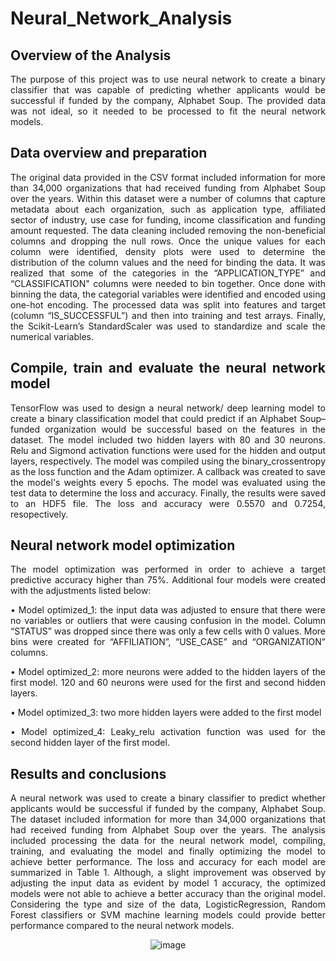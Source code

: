 # Neural_Network_Analysis
<div align="justify"> 
  
## Overview of the Analysis
The purpose of this project was to use neural network to create a binary classifier that was capable of predicting whether applicants would be successful if funded by the company, Alphabet Soup. The provided data was not ideal, so it needed to be processed to fit the neural network models. 

## Data overview and preparation
The original data provided in the CSV format included information for more than 34,000 organizations that had received funding from Alphabet Soup over the years. Within this dataset were a number of columns that capture metadata about each organization, such as application type, affiliated sector of industry, use case for funding, income classification and funding amount requested. The data cleaning included removing the non-beneficial columns and dropping the null rows. Once the unique values for each column were identified, density plots were used to determine the distribution of the column values and the need for binding the data. It was realized that some of the categories in the “APPLICATION_TYPE” and “CLASSIFICATION" columns were needed to bin together. Once done with binning the data, the categorial variables were identified and encoded using one-hot encoding. The processed data was split into features and target (column “IS_SUCCESSFUL”) and then into training and test arrays. Finally, the Scikit-Learn’s StandardScaler was used to standardize and scale the numerical variables.

## Compile, train and evaluate the neural network model 
TensorFlow was used to design a neural network/ deep learning model to create a binary classification model that could predict if an Alphabet Soup–funded organization would be successful based on the features in the dataset. The model included two hidden layers with 80 and 30 neurons. Relu and Sigmond activation functions were used for the hidden and output layers, respectively. The model was compiled using the binary_crossentropy as the loss function and the Adam optimizer. A callback was created to save the model's weights every 5 epochs. The model was evaluated using the test data to determine the loss and accuracy. Finally, the results were saved to an HDF5 file. The loss and accuracy were 0.5570 and 0.7254, resopectively. 

## Neural network model optimization  
The model optimization was performed in order to achieve a target predictive accuracy higher than 75%. Additional four models were created with the adjustments listed below:
  
•	Model optimized_1: the input data was adjusted to ensure that there were no variables or outliers that were causing confusion in the model. Column “STATUS” was dropped since there was only a few cells with 0 values. More bins were created for “AFFILIATION”, “USE_CASE” and “ORGANIZATION” columns.
  
•	Model optimized_2: more neurons were added to the hidden layers of the first model. 120 and 60 neurons were used for the first and second hidden layers. 
  
•	Model optimized_3: two more hidden layers were added to the first model 
  
•	Model optimized_4: Leaky_relu activation function was used for the second hidden layer of the first model.

## Results and conclusions  
A neural network was used to create a binary classifier to predict whether applicants would be successful if funded by the company, Alphabet Soup. The dataset included information for more than 34,000 organizations that had received funding from Alphabet Soup over the years. The analysis included processing the data for the neural network model, compiling, training, and evaluating the model and finally optimizing the model to achieve better performance. The loss and accuracy for each model are summarized in Table 1. Although, a slight improvement was observed by adjusting the input data as evident by model 1 accuracy, the optimized models were not able to achieve a better accuracy than the original model. Considering the type and size of the data, LogisticRegression, Random Forest classifiers or SVM machine learning models could provide better performance compared to the neural network models.

 <div align="center"> 
   
![image](https://user-images.githubusercontent.com/103223944/185270631-4cc20478-c103-4790-afb2-cae785b8a6a2.png)
  
  
